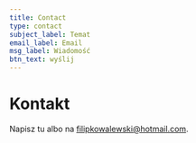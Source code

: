 ```yaml
---
title: Contact
type: contact
subject_label: Temat
email_label: Email
msg_label: Wiadomość
btn_text: wyślij
---
```

# Kontakt
Napisz tu albo na filipkowalewski@hotmail.com.